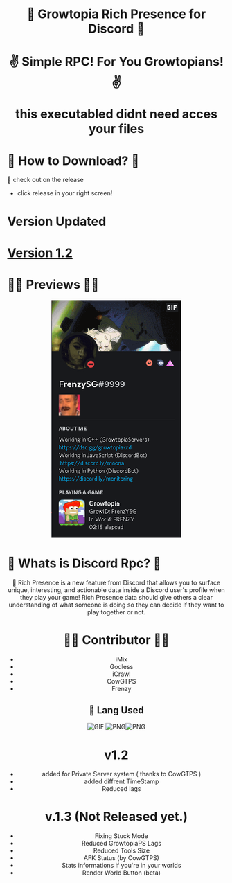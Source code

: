 <h1 align="center" height="500px">🎉 Growtopia Rich Presence for Discord 🎉</h1>
<h1 align="center" height="500px">✌ Simple RPC! For You Growtopians! ✌

 this executabled didnt need acces your files</h1>

# 🤷 How to Download? 🤷
🎠 check out on the release
- click release in your right screen!

# Version Updated
# [Version 1.2](https://github.com/FrenzY8/growtopia-rpc#v12)


# 🐱‍👤 Previews 🐱‍👤
<p align="center">
<img src="./bin/pajangan.jpg"/>
<a align="center">

# 👵 Whats is Discord Rpc? 🧓
🎊 Rich Presence is a new feature from Discord that allows you to surface unique, interesting, and actionable data inside a Discord user's profile when they play your game! Rich Presence data should give others a clear understanding of what someone is doing so they can decide if they want to play together or not.

# 🤼‍♀️ Contributor 🤼‍♀️
- iMix
- Godless
- iCrawl
- CowGTPS
- Frenzy
 
## 🎑 Lang Used
<img align="mid" alt="GIF" height="100px" src="https://emoji.gg/assets/emoji/6850_python_thonk.png" /> <img align="mid" alt="PNG" height="100px" src="https://emoji.gg/assets/emoji/thinkcpp.png" /><img align="mid" alt="PNG" height="100px" src="https://emoji.gg/assets/emoji/5604_JS_thonk.png" />
 
 # v1.2
 - added for Private Server system ( thanks to CowGTPS )
 - added diffrent TimeStamp
 - Reduced lags 
 
 # v.1.3 (Not Released yet.)
 - Fixing Stuck Mode
 - Reduced GrowtopiaPS Lags
 - Reduced Tools Size
 - AFK Status (by CowGTPS)
 - Stats informations if you're in your worlds
 - Render World Button (beta)
